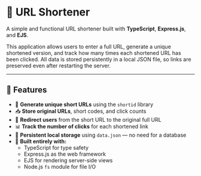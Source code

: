 # 🔗 URL Shortener

A simple and functional URL shortener built with **TypeScript**, **Express.js**, and **EJS**.

This application allows users to enter a full URL, generate a unique shortened version, and track how many times each shortened URL has been clicked. All data is stored persistently in a local JSON file, so links are preserved even after restarting the server.

---

## 📸 Features

- 🔐 **Generate unique short URLs** using the `shortid` library
- 📥 **Store original URLs**, short codes, and click counts
- 🔁 **Redirect users** from the short URL to the original full URL
- 📊 **Track the number of clicks** for each shortened link
- 💾 **Persistent local storage** using `data.json` — no need for a database
- 🧩 **Built entirely with:**
  - TypeScript for type safety
  - Express.js as the web framework
  - EJS for rendering server-side views
  - Node.js `fs` module for file I/O
